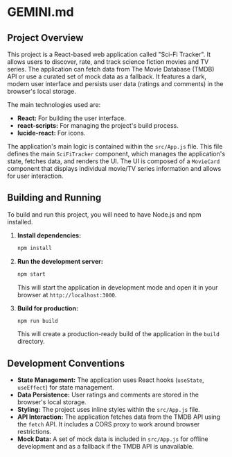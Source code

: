 # GEMINI.md

## Project Overview

This project is a React-based web application called "Sci-Fi Tracker". It allows users to discover, rate, and track science fiction movies and TV series. The application can fetch data from The Movie Database (TMDB) API or use a curated set of mock data as a fallback. It features a dark, modern user interface and persists user data (ratings and comments) in the browser's local storage.

The main technologies used are:
*   **React:** For building the user interface.
*   **react-scripts:** For managing the project's build process.
*   **lucide-react:** For icons.

The application's main logic is contained within the `src/App.js` file. This file defines the main `SciFiTracker` component, which manages the application's state, fetches data, and renders the UI. The UI is composed of a `MovieCard` component that displays individual movie/TV series information and allows for user interaction.

## Building and Running

To build and run this project, you will need to have Node.js and npm installed.

1.  **Install dependencies:**
    ```bash
    npm install
    ```

2.  **Run the development server:**
    ```bash
    npm start
    ```
    This will start the application in development mode and open it in your browser at `http://localhost:3000`.

3.  **Build for production:**
    ```bash
    npm run build
    ```
    This will create a production-ready build of the application in the `build` directory.

## Development Conventions

*   **State Management:** The application uses React hooks (`useState`, `useEffect`) for state management.
*   **Data Persistence:** User ratings and comments are stored in the browser's local storage.
*   **Styling:** The project uses inline styles within the `src/App.js` file.
*   **API Interaction:** The application fetches data from the TMDB API using the `fetch` API. It includes a CORS proxy to work around browser restrictions.
*   **Mock Data:** A set of mock data is included in `src/App.js` for offline development and as a fallback if the TMDB API is unavailable.
